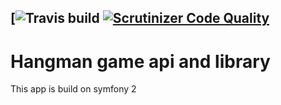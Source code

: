 [![Travis build](https://travis-ci.org/dardarlt/hangman.svg?branch=master)
[![Scrutinizer Code Quality](https://scrutinizer-ci.com/g/dardarlt/hangman/badges/quality-score.png?b=master)](https://scrutinizer-ci.com/g/dardarlt/hangman/?branch=master)
-----------

Hangman game api  and library
===========

This app is build on symfony 2
